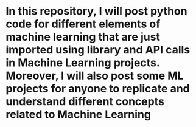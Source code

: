 # In this repository, I will post python code for different elements of machine learning that are just imported using library and API calls in Machine Learning projects. Moreover, I will also post some ML projects for anyone to replicate and understand different concepts related to Machine Learning
